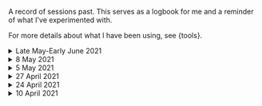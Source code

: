 A record of sessions past. This serves as a logbook for me and a reminder of what I've experimented with.

For more details about what I have been using, see {tools}.

<details closed>
	<summary>Late May-Early June 2021</summary>

Tapes 0028 to 0040

Sessions with:

- {Norns}
	- twine (granulator)
	- {subsets}
- Field recordings (water down a drain)
- Samples - glia's yelidek

Layering using tape:

1. Subsets piano
2. Field recordings through twine
3. Samples through twine

</details>

<details closed>
	<summary>8 May 2021</summary>

Session with:

- {Norns}
	- twine (granulator)
- Hologram Microcosm (Mosaic mode, mostly)
- Field recordings (water down a drain)
- Samples - glia's yelidek

Sound vs music; textures; micro-sounds; sounds within sounds. Bubbling waters, underwater, submerged, filtering, clicks. 

</details>

<details closed>
	<summary>5 May 2021</summary>

Session with:

- {Norns}
	- twine (granulator)
	- {subsets}
- Field recordings ('field' meaning the bathroom -- there was a most amazing sound when the water was emptying from O's bathtub)

Thinking about: (a) how to combine sounds & music; (b) what is the significance of discovering sounds within sounds; (c) how to listen, how to perform, how to listen when not performing.

</details>

<details closed>
	<summary>27 April 2021</summary>

Gurgles - rivulets - water - streams - depths - underground - life

Session with:

- {Norns}
	- twine (granulator)
- Field recordings (water_under_the_fridge_edited.wav)

</details>

<details closed>
	<summary>24 April 2021</summary>
	
Session with:

- {Norns}
	- {subsets}
- {Ableton}
- {Prosody}
- {Confetti}, "chopper"

</details>


<details closed>
	<summary>10 April 2021</summary>

![210414](../media/image/210414.jpg)
	
Session with:

- {Norns}
	- {subsets}
- {Ableton}
- {Prosody}

</details>
